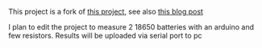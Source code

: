 This project is a fork of [this project](https://github.com/dhennessy/BatteryCapacityTester), see also [this blog post](http://denishennessy.com/2012/04/08/measuring-battery-capacity-with-an-arduino/)

I plan to edit the project to measure 2 18650 batteries with an arduino and few resistors. Results will be uploaded via serial port to pc
